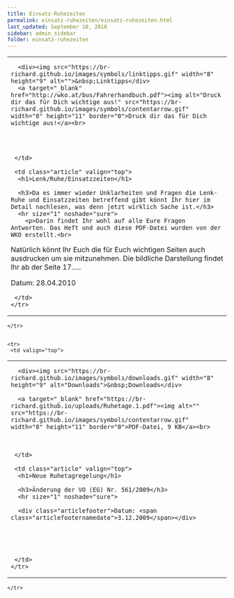 ```yaml
---
title: Einsatz-Ruhezeiten
permalink: einsatz-ruhezeiten/einsatz-ruhezeiten.html
last_updated: September 10, 2018
sidebar: admin_sidebar
folder: einsatz-ruhezeiten
---
```


<tbody><tr>
     <td valign="top">
<!-- cacheInfo : 4cfd9eb782eda9220ae5a473293afa92 -->

   <table cellpadding="0" cellspacing="0" border="0" summary="" width="450">
    <tbody><tr width="450">
     <td valign="top" class="articleleftcolumn">
      <img src="https://br-richard.github.io/images/einsatz-ruhezeiten/Ampel_02.gif" alt="" border="0"><br>


      <div><img src="https://br-richard.github.io/images/symbols/linktipps.gif" width="8" height="9" alt="">&nbsp;Linktipps</div>
      <a target="_blank" href="http://wko.at/bus/Fahrerhandbuch.pdf"><img alt="Druck dir das für Dich wichtige aus!" src="https://br-richard.github.io/images/symbols/contentarrow.gif" width="8" height="11" border="0">Druck dir das für Dich wichtige aus!</a><br>
      
      
      
      
     </td>
     
     <td class="article" valign="top">
      <h1>Lenk/Ruhe/Einsatzzeiten</h1>
      
      <h3>Da es immer wieder Unklarheiten und Fragen die Lenk-Ruhe und Einsatzzeiten betreffend gibt könnt Ihr hier im Detail nachlesen, was denn jetzt wirklich Sache ist.</h3>
      <hr size="1" noshade="sure">
   		<p>Darin findet Ihr wohl auf alle Eure Fragen Antworten. Das Heft und auch diese PDF-Datei wurden von der WKO erstellt.<br>
Natürlich könnt Ihr Euch die für Euch wichtigen Seiten auch ausdrucken um sie mitzunehmen. Die bildliche Darstellung findet Ihr ab der Seite 17.....</p>
      <div class="articlefooter">Datum: <span class="articlefooternamedate">28.04.2010</span></div>





     </td>
    </tr>
   </tbody></table>

<!-- R:0.1988160610199  --></td>
    </tr>


    <tr>
     <td valign="top">
<!-- cacheInfo : ed54424bc74e9839b285be356073234a -->

   <table cellpadding="0" cellspacing="0" border="0" summary="" width="450">
    <tbody><tr width="450">
     <td valign="top" class="articleleftcolumn">
      <img src="https://br-richard.github.io/images/einsatz-ruhezeiten/Auto_13.1.gif" alt="" border="0"><br>
      
      <div><img src="https://br-richard.github.io/images/symbols/downloads.gif" width="8" height="9" alt="Downloads">&nbsp;Downloads</div>
      
      <a target="_blank" href="https://br-richard.github.io/uploads/Ruhetage.1.pdf"><img alt="" src="https://br-richard.github.io/images/symbols/contentarrow.gif" width="8" height="11" border="0">PDF-Datei, 9 KB</a><br>

      
      
     </td>
     
     <td class="article" valign="top">
      <h1>Neue Ruhetagregelung</h1>
      
      <h3>Änderung der VO (EG) Nr. 561/2009</h3>
      <hr size="1" noshade="sure">
   		
      <div class="articlefooter">Datum: <span class="articlefooternamedate">3.12.2009</span></div>



     

     </td>
    </tr>
   </tbody></table>

<!-- R:0.19947695732117  --></td>
    </tr>

   </tbody>

